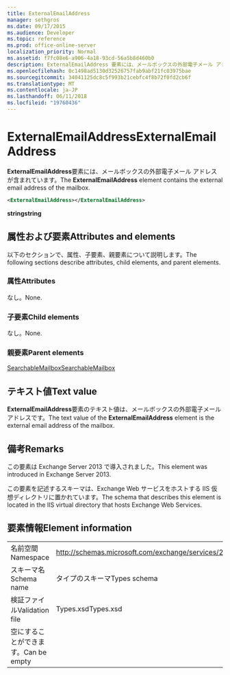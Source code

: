 ```yaml
---
title: ExternalEmailAddress
manager: sethgros
ms.date: 09/17/2015
ms.audience: Developer
ms.topic: reference
ms.prod: office-online-server
localization_priority: Normal
ms.assetid: f7fc08e6-a906-4a18-93cd-56a5b8d460b0
description: ExternalEmailAddress 要素には、メールボックスの外部電子メール アドレスが含まれています。
ms.openlocfilehash: 0c1498ad5130d32526757fab9abf21fc03975bae
ms.sourcegitcommit: 34041125dc8c5f993b21cebfc4f8b72f0fd2cb6f
ms.translationtype: MT
ms.contentlocale: ja-JP
ms.lasthandoff: 06/11/2018
ms.locfileid: "19760436"
---
```

# <a name="externalemailaddress"></a><span data-ttu-id="c3d30-103">ExternalEmailAddress</span><span class="sxs-lookup"><span data-stu-id="c3d30-103">ExternalEmailAddress</span></span>

<span data-ttu-id="c3d30-104">**ExternalEmailAddress**要素には、メールボックスの外部電子メール アドレスが含まれています。</span><span class="sxs-lookup"><span data-stu-id="c3d30-104">The **ExternalEmailAddress** element contains the external email address of the mailbox.</span></span> 
  
```XML
<ExternalEmailAddress></ExternalEmailAddress>
```

<span data-ttu-id="c3d30-105">**string**</span><span class="sxs-lookup"><span data-stu-id="c3d30-105">**string**</span></span>

## <a name="attributes-and-elements"></a><span data-ttu-id="c3d30-106">属性および要素</span><span class="sxs-lookup"><span data-stu-id="c3d30-106">Attributes and elements</span></span>

<span data-ttu-id="c3d30-107">以下のセクションで、属性、子要素、親要素について説明します。</span><span class="sxs-lookup"><span data-stu-id="c3d30-107">The following sections describe attributes, child elements, and parent elements.</span></span>
  
### <a name="attributes"></a><span data-ttu-id="c3d30-108">属性</span><span class="sxs-lookup"><span data-stu-id="c3d30-108">Attributes</span></span>

<span data-ttu-id="c3d30-109">なし。</span><span class="sxs-lookup"><span data-stu-id="c3d30-109">None.</span></span>
  
### <a name="child-elements"></a><span data-ttu-id="c3d30-110">子要素</span><span class="sxs-lookup"><span data-stu-id="c3d30-110">Child elements</span></span>

<span data-ttu-id="c3d30-111">なし。</span><span class="sxs-lookup"><span data-stu-id="c3d30-111">None.</span></span>
  
### <a name="parent-elements"></a><span data-ttu-id="c3d30-112">親要素</span><span class="sxs-lookup"><span data-stu-id="c3d30-112">Parent elements</span></span>

[<span data-ttu-id="c3d30-113">SearchableMailbox</span><span class="sxs-lookup"><span data-stu-id="c3d30-113">SearchableMailbox</span></span>](searchablemailbox.md)
  
## <a name="text-value"></a><span data-ttu-id="c3d30-114">テキスト値</span><span class="sxs-lookup"><span data-stu-id="c3d30-114">Text value</span></span>

<span data-ttu-id="c3d30-115">**ExternalEmailAddress**要素のテキスト値は、メールボックスの外部電子メール アドレスです。</span><span class="sxs-lookup"><span data-stu-id="c3d30-115">The text value of the **ExternalEmailAddress** element is the external email address of the mailbox.</span></span> 
  
## <a name="remarks"></a><span data-ttu-id="c3d30-116">備考</span><span class="sxs-lookup"><span data-stu-id="c3d30-116">Remarks</span></span>

<span data-ttu-id="c3d30-117">この要素は Exchange Server 2013 で導入されました。</span><span class="sxs-lookup"><span data-stu-id="c3d30-117">This element was introduced in Exchange Server 2013.</span></span>
  
<span data-ttu-id="c3d30-118">この要素を記述するスキーマは、Exchange Web サービスをホストする IIS 仮想ディレクトリに置かれています。</span><span class="sxs-lookup"><span data-stu-id="c3d30-118">The schema that describes this element is located in the IIS virtual directory that hosts Exchange Web Services.</span></span>
  
## <a name="element-information"></a><span data-ttu-id="c3d30-119">要素情報</span><span class="sxs-lookup"><span data-stu-id="c3d30-119">Element information</span></span>

|||
|:-----|:-----|
|<span data-ttu-id="c3d30-120">名前空間</span><span class="sxs-lookup"><span data-stu-id="c3d30-120">Namespace</span></span>  <br/> |http://schemas.microsoft.com/exchange/services/2006/types  <br/> |
|<span data-ttu-id="c3d30-121">スキーマ名</span><span class="sxs-lookup"><span data-stu-id="c3d30-121">Schema name</span></span>  <br/> |<span data-ttu-id="c3d30-122">タイプのスキーマ</span><span class="sxs-lookup"><span data-stu-id="c3d30-122">Types schema</span></span>  <br/> |
|<span data-ttu-id="c3d30-123">検証ファイル</span><span class="sxs-lookup"><span data-stu-id="c3d30-123">Validation file</span></span>  <br/> |<span data-ttu-id="c3d30-124">Types.xsd</span><span class="sxs-lookup"><span data-stu-id="c3d30-124">Types.xsd</span></span>  <br/> |
|<span data-ttu-id="c3d30-125">空にすることができます。</span><span class="sxs-lookup"><span data-stu-id="c3d30-125">Can be empty</span></span>  <br/> ||
   

